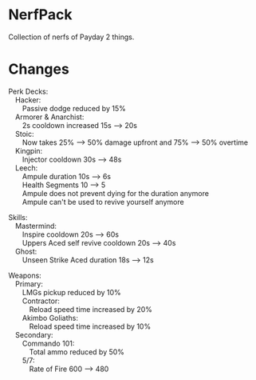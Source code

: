 # NerfPack
Collection of nerfs of Payday 2 things.

# Changes
Perk Decks:  
  &emsp;Hacker:  
    &emsp;&emsp;Passive dodge reduced by 15%  
  &emsp;Armorer & Anarchist:  
    &emsp;&emsp;2s cooldown increased 15s --> 20s  
  &emsp;Stoic:  
    &emsp;&emsp;Now takes 25% --> 50% damage upfront and 75% --> 50% overtime  
  &emsp;Kingpin:  
    &emsp;&emsp;Injector cooldown 30s --> 48s  
  &emsp;Leech:  
    &emsp;&emsp;Ampule duration 10s --> 6s  
    &emsp;&emsp;Health Segments 10 --> 5  
    &emsp;&emsp;Ampule does not prevent dying for the duration anymore  
    &emsp;&emsp;Ampule can't be used to revive yourself anymore  
   
Skills:  
  &emsp;Mastermind:  
  &emsp;&emsp;Inspire cooldown 20s --> 60s  
  &emsp;&emsp;Uppers Aced self revive cooldown 20s --> 40s  
  &emsp;Ghost:  
  &emsp;&emsp;Unseen Strike Aced duration 18s --> 12s  
  
Weapons:  
  &emsp;Primary:  
  &emsp;&emsp;LMGs pickup reduced by 10%  
  &emsp;&emsp;Contractor:  
  &emsp;&emsp;&emsp;Reload speed time increased by 20%  
  &emsp;&emsp;Akimbo Goliaths:  
  &emsp;&emsp;&emsp;Reload speed time increased by 10%  
  &emsp;Secondary:  
  &emsp;&emsp;Commando 101:  
  &emsp;&emsp;&emsp;Total ammo reduced by 50%  
  &emsp;&emsp;5/7:  
  &emsp;&emsp;&emsp;Rate of Fire 600 --> 480  
